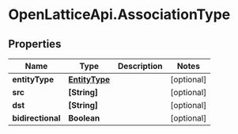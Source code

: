 # OpenLatticeApi.AssociationType

## Properties
Name | Type | Description | Notes
------------ | ------------- | ------------- | -------------
**entityType** | [**EntityType**](EntityType.md) |  | [optional] 
**src** | **[String]** |  | [optional] 
**dst** | **[String]** |  | [optional] 
**bidirectional** | **Boolean** |  | [optional] 


